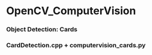 # OpenCV_ComputerVision
<h3>Object Detection: Cards</h3>
<h3>CardDetection.cpp + computervision_cards.py </h3>
